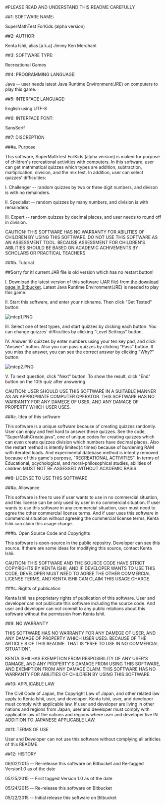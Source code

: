 #PLEASE READ AND UNDERSTAND THIS README CAREFULLY

##1: SOFTWARE NAME:

SuperMathTest ForKids (alpha version)

##2: AUTHOR:

Kenta Ishii, alias [a.k.a] Jimmy Ken Merchant

##3: SOFTWARE TYPE:

Recreational Games

##4: PROGRAMMING LANGUAGE:

Java -- user needs latest Java Runtime Environment(JRE) on computers to play this game.

##5: INTERFACE LANGUAGE:

English using UTF-8

##6: INTERFACE FONT:

SansSerif

##7: DISCREPTION

###a. Purpose

This software, SuperMathTest ForKids (alpha version) is maked for purpose of children's recreational activities with computers.
In this software, user can get mathmatical quizzes which types are addition, subtraction, maltiplication, division, and the mix test.
In addition, user can select quizzes' difficulties:

I. Challenger -- random quizzes by two or three digit numbers, and divison is with no remainders.

II. Specialist -- random quizzes by many numbers, and division is with remainders.

III. Expert     -- random quizzes by decimal places, and user needs to round off in division.

CAUTION: THIS SOFTWARE HAS NO WARRANTY FOR ABILITIES OF CHILDREN BY USING THIS SOFTWARE.
DO NOT USE THIS SOFTWARE AS AN ASSESSMENT TOOL.
BECAUSE ASSESSMENT FOR CHILDREN'S ABILITIES SHOULD BE BASED ON ACADEMIC ACHIVEMENTS BY SCHOLARS OR PRACTICAL TEACHERS.

###b. Tutorial

##Sorry for it! current JAR file is old version which has no restart button!

I. Download the latest version of this software (JAR file) from [the download page in Bitbucket](https://bitbucket.org/JimmyKenMerchant21/supermathtestforkids_alpha/downloads). Latest Java Runtime Environment(JRE) is needed to play this game.

II. Start this software, and enter your nickname. Then click "Get Tested" button.

![mtcp1.PNG](https://bitbucket.org/repo/MA4E8y/images/3639820123-mtcp1.PNG)

III. Select one of test types, and start quizzes by clicking each button. You can change quizzes' difficulties by clicking "Level Settings" button.

IV. Answer 10 quizzes by enter numbers using your ten key pad, and click "Answer" button. Also you can pass quizzes by clicking "Pass" button. If you miss the answer, you can see the correct answer by clicking "Why?" button.

![mtcp2.PNG](https://bitbucket.org/repo/MA4E8y/images/2423468839-mtcp2.PNG)

V. To next question, click "Next" button. To show the result, click "End" button on the 10th quiz after answering.

CAUTION: USER SHOULD USE THIS SOFTWARE IN A SUITABLE MANNER AS AN APPROPRIATE COMPUTER OPERATOR.
THIS SOFTWARE HAS NO WARRANTY FOR ANY DAMEGE OF USER, AND ANY DAMAGE OF PROPERTY WHICH USER USES.

###c. Idea of this software

This software is a unique software because of creating quizzes randomly. User can enjoy and feel hard to answer these quizzes.
See the code, "SuperMathCreate.java", one of unique codes for creating quizzes which can even create quizzes division which numbers have decimal places.
Also the restart method is intently limited(4 times) because of burdening RAM with iterated loads.
And experimental datebase method is intently removed because of this game's purpose, "RECREATIONAL ACTIVITIES".
In terms of Educational, pcychological, and moral-philosophical studies, abilities of children MUST NOT BE ASSESSED WITHOUT ACADEMIC BASIS.

##8: LICENSE TO USE THIS SOFTWARE

###a. Allowance

This software is free to use if user wants to use in no commercial situation,
and this license can be only used by user in no commercial situation.
If user wants to use this software in any commercial situation, user must need to agree the other commercial license terms.
And if user uses this software in commercial situation without agreeing the commercial license terms,
Kenta Ishii can claim this usage charge.

###b. Open Source Code and Copyrights

This software is open-source in the public repositry. Developer can see this source.
If there are some ideas for modifying this source, contact Kenta Ishii.

CAUTION: THIS SOFTWARE AND THE SOURCE CODE HAVE STRICT COPYRIGHTS BY KENTA ISHII, AND IF DEVELOPER WANTS TO USE THIS CODE,
DEVELOPER MUST NEED TO AGREE THE OTHER COMMERCIAL LICENSE TERMS, AND KENTA ISHII CAN CLAIM THIS USAGE CHARGE.

###c. Rights of publication

Kenta Ishii has proprietary rights of publication of this software. User and developer can not publicate this software including the source code.
And user and developer can not commit to any public relations about this software without the permission from Kenta Ishii.

##9: NO WARRANTY

THIS SOFTWARE HAS NO WARRANTY FOR ANY DAMEGE OF USER, AND ANY DAMAGE OF PROPERTY WHICH USER USES. BECAUSE OF THE ARTICLE 8 OF THIS README.
THAT IS "FREE TO USE IN NO COMMERCIAL SITUATION".

KENTA ISHII HAS EXEMPTION FROM RESPOSIBILITY OF ANY USER'S DAMAGE, AND ANY PROPERTY'S DAMAGE FROM USING THIS SOFTWARE, AND EXEMPTION FROM ANY DAMAGE CLAIM.
THIS SOFTWARE HAS NO WARRANTY FOR ABILITIES OF CHILDREN BY USING THIS SOFTWARE.

##10: APPLICABLE LAW

The Civil Code of Japan, the Copyright Law of Japan, and other related law apply to Kenta Ishii, user, and developer. Kenta Ishii, user, and developer must comply with applicable law.
If user and developer are living in other nations and regions from Japan, user and developer must comply with applicable law of the nations and regions where user and developer live IN ADDITION TO JAPANESE APPLICABLE LAW.

##11: TERMS OF USE

User and Developer can not use this software without complying all ariticles of this README.

##12: HISTORY

06/02/2015 -- Re-release this software on Bitbucket and Re-tagged Version1.0 as of the date

05/25/2015 -- First tagged Version 1.0 as of the date

05/24/2015 -- Re-release this software on Bitbucket

05/22/2015 -- Initial release this software on Bitbucket